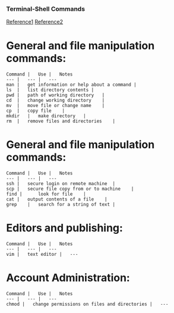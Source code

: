 ### Terminal-Shell Commands

[Reference1](https://ccrma.stanford.edu/guides/planetccrma/terminal.html)
[Reference2](https://github.com/0nn0/terminal-mac-cheatsheet)

# General and file manipulation commands:

    Command |   Use |   Notes 
    --- |   --- |   --- 
    man |   get information or help about a command |   
    ls  |   list directory contents |
    pwd |   path of working directory   |
    cd  |   change working directory    |
    mv  |   move file or change name    |
    cp  |   copy file    |
    mkdir   |   make directory   |
    rm  |   remove files and directories    |

# General and file manipulation commands:

    Command |   Use |   Notes 
    --- |   --- |   --- 
    ssh |   secure login on remote machine  |
    scp |   secure file copy from or to machine    |
    find |   	look for file    |
    cat |   output contents of a file    |
    grep    |   search for a string of text |

# Editors and publishing:

    Command |   Use |   Notes 
    --- |   --- |   --- 
    vim |   text editor |   ---

# Account Administration:

    Command |   Use |   Notes 
    --- |   --- |   --- 
    chmod |   change permissions on files and directories |   ---